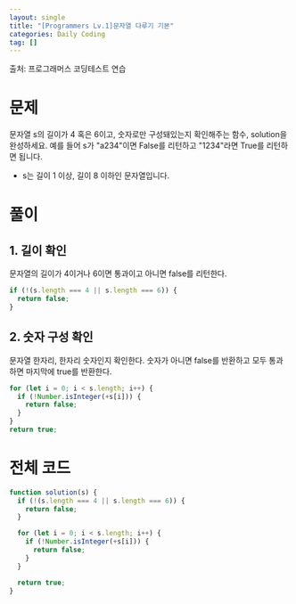 ```yaml
---
layout: single
title: "[Programmers Lv.1]문자열 다루기 기본"
categories: Daily Coding
tag: []
---
```


출처: 프로그래머스 코딩테스트 연습

# 문제

문자열 s의 길이가 4 혹은 6이고, 숫자로만 구성돼있는지 확인해주는 함수, solution을 완성하세요. 예를 들어 s가 "a234"이면 False를 리턴하고 "1234"라면 True를 리턴하면 됩니다.

- s는 길이 1 이상, 길이 8 이하인 문자열입니다.

# 풀이

## 1. 길이 확인

문자열의 길이가 4이거나 6이면 통과이고 아니면 false를 리턴한다.

```javascript
if (!(s.length === 4 || s.length === 6)) {
  return false;
}
```

## 2. 숫자 구성 확인

문자열 한자리, 한자리 숫자인지 확인한다.
숫자가 아니면 false를 반환하고 모두 통과하면 마지막에 true를 반환한다.

```javascript
for (let i = 0; i < s.length; i++) {
  if (!Number.isInteger(+s[i])) {
    return false;
  }
}
return true;
```

# 전체 코드

```javascript
function solution(s) {
  if (!(s.length === 4 || s.length === 6)) {
    return false;
  }

  for (let i = 0; i < s.length; i++) {
    if (!Number.isInteger(+s[i])) {
      return false;
    }
  }

  return true;
}
```
